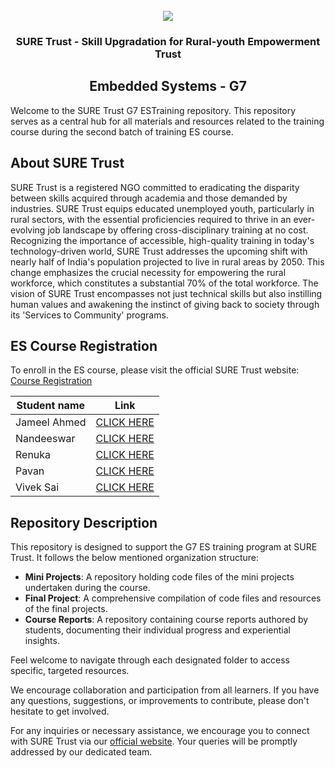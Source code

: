 <!-- PROJECT LOGO -->
<br />

<div align="center">
   <img src='https://user-images.githubusercontent.com/73131499/166115643-d3187f47-d38f-41b2-ae42-5ecbbc60de14.png' />


<h3 align="center">SURE Trust - Skill Upgradation for Rural-youth Empowerment Trust</h3>
  <h2> Embedded Systems - G7 </h2>
</div>

Welcome to the SURE Trust G7 ESTraining repository. This repository serves as a central hub for all materials and resources related to the training course during the second batch of training ES course.

## About SURE Trust

SURE Trust is a registered NGO committed to eradicating the disparity between skills acquired through academia and those demanded by industries. SURE Trust equips educated unemployed youth, particularly in rural sectors, with the essential proficiencies required to thrive in an ever-evolving job landscape by offering cross-disciplinary training at no cost. Recognizing the importance of accessible, high-quality training in today's technology-driven world, SURE Trust addresses the upcoming shift with nearly half of India's population projected to live in rural areas by 2050. This change emphasizes the crucial necessity for empowering the rural workforce, which constitutes a substantial 70% of the total workforce. The vision of SURE Trust encompasses not just technical skills but also instilling human values and awakening the instinct of giving back to society through its 'Services to Community' programs. 

## ES Course Registration

To enroll in the ES course, please visit the official SURE Trust website: [Course Registration](https://suretrustforruralyouth.com/courses)


|Student name | Link |
|-------------|------|
|Jameel Ahmed|[CLICK HERE](https://github.com/sure-trust/G7_ES/blob/main/Course%20Report/Jameel%20ahmed.md)|
|Nandeeswar|[CLICK HERE](https://github.com/sure-trust/G7_ES/blob/main/Course%20Report/L%20NANDEESWAR.md)|
|Renuka|[CLICK HERE](https://github.com/sure-trust/G7_ES/blob/main/Course%20Report/Renuka.md)|
|Pavan|[CLICK HERE](https://github.com/sure-trust/G7_ES/blob/main/Course%20Report/pavan.md)|
|Vivek Sai|[CLICK HERE](https://github.com/sure-trust/G7_ES/blob/main/Course%20Report/viveksai.md)|

## Repository Description

This repository is designed to support the G7 ES training program at SURE Trust. It follows the below mentioned organization structure:

- **Mini Projects**: A repository holding code files of the mini projects undertaken during the course.
- **Final Project**: A comprehensive compilation of code files and resources of the final projects.
- **Course Reports**: A repository containing course reports authored by students, documenting their individual progress and experiential insights.

Feel welcome to navigate through each designated folder to access specific, targeted resources. 

We encourage collaboration and participation from all learners. If you have any questions, suggestions, or improvements to contribute, please don't hesitate to get involved.

For any inquiries or necessary assistance, we encourage you to connect with SURE Trust via our [official website](https://suretrustforruralyouth.com/). Your queries will be promptly addressed by our dedicated team.
